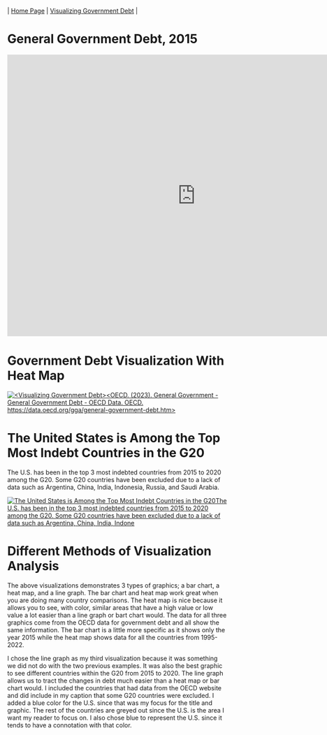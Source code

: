 | [Home Page](https://nataliah24.github.io/Hernandez-Berrios-Portfolio/) | [Visualizing Government Debt](datavisualization.md) | 
# General Government Debt, 2015
<iframe src="https://data.oecd.org/chart/7kig" width="860" height="645" style="border: 0" mozallowfullscreen="true" webkitallowfullscreen="true" allowfullscreen="true">OECD Chart: General government debt, Total, % of GDP, Annual, 2015</iframe>

# Government Debt Visualization With Heat Map
<div class='tableauPlaceholder' id='viz1706396552901' style='position: relative'><noscript><a href='#'><img alt='&lt;Visualizing Government Debt&gt;&lt;OECD. (2023). General Government - General Government Debt - OECD Data. OECD. https:&#47;&#47;data.oecd.org&#47;gga&#47;general-government-debt.htm&gt; 'src='https:&#47;&#47;public.tableau.com&#47;static&#47;images&#47;Vi&#47;VisualizingGovernmentDebt&#47;Sheet1&#47;1_rss.png' style='border: none' /></a></noscript><object class='tableauViz'  style='display:none;'><param name='host_url' value='https%3A%2F%2Fpublic.tableau.com%2F' /> <param name='embed_code_version' value='3' /> <param name='site_root' value='' /><param name='name' value='VisualizingGovernmentDebt&#47;Sheet1' /><param name='tabs' value='no' /><param name='toolbar' value='yes' /><param name='static_image' value='https:&#47;&#47;public.tableau.com&#47;static&#47;images&#47;Vi&#47;VisualizingGovernmentDebt&#47;Sheet1&#47;1.png' /> <param name='animate_transition' value='yes' /><param name='display_static_image' value='yes' /><param name='display_spinner' value='yes' /><param name='display_overlay' value='yes' /><param name='display_count' value='yes' /><param name='language' value='en-US' /></object></div><script type='text/javascript'>var divElement = document.getElementById('viz1706396552901');var vizElement = divElement.getElementsByTagName('object')[0];          vizElement.style.width='100%';vizElement.style.height=(divElement.offsetWidth*0.75)+'px';var scriptElement = document.createElement('script');                  scriptElement.src = 'https://public.tableau.com/javascripts/api/viz_v1.js';vizElement.parentNode.insertBefore(scriptElement, vizElement);</script>

# The United States is Among the Top Most Indebt Countries in the G20
The U.S. has been in the top 3 most indebted countries from 2015 to 2020 among the G20. Some G20 countries have been excluded due to a lack of data such as Argentina, China, India, Indonesia, Russia, and Saudi Arabia.

<div class='tableauPlaceholder' id='viz1706400563433' style='position: relative'><noscript><a href='#'><img alt='The United States is Among the Top Most Indebt Countries in the G20The U.S. has been in the top 3 most indebted countries from 2015 to 2020 among the G20. Some G20 countries have been excluded due to a lack of data such as Argentina, China, India, Indone 'src='https:&#47;&#47;public.tableau.com&#47;static&#47;images&#47;Th&#47;TheUSisAmongtheTopMostIndebtCountriesintheG20&#47;Sheet2&#47;1_rss.png' style='border: none' /></a></noscript><object class='tableauViz'  style='display:none;'><param name='host_url' value='https%3A%2F%2Fpublic.tableau.com%2F' /> <param name='embed_code_version' value='3' /> <param name='site_root' value='' /><param name='name' value='TheUSisAmongtheTopMostIndebtCountriesintheG20&#47;Sheet2' /><param name='tabs' value='no' /><param name='toolbar' value='yes' /><param name='static_image'value='https:&#47;&#47;public.tableau.com&#47;static&#47;images&#47;Th&#47;TheUSisAmongtheTopMostIndebtCountriesintheG20&#47;Sheet2&#47;1.png' /> <param name='animate_transition' value='yes' /><param name='display_static_image' value='yes' /><param name='display_spinner' value='yes' /<paramname='display_overlay' value='yes' /><param name='display_count' value='yes' /><param name='language' value='en-US' /></object></div><script type='text/javascript'>var divElement = document.getElementById('viz1706400563433');var vizElement = divElement.getElementsByTagName('object')[0];                    vizElement.style.width='100%';vizElement.style.height=(divElement.offsetWidth*0.75)+'px';var scriptElement = document.createElement('script');                    scriptElement.src = 'https://public.tableau.com/javascripts/api/viz_v1.js';vizElement.parentNode.insertBefore(scriptElement, vizElement);</script>

# Different Methods of Visualization Analysis

The above visualizations demonstrates 3 types of graphics; a bar chart, a heat map, and a line graph. The bar chart and heat map work great when you are doing many country comparisons. The heat map is nice because it allows you to see, with color, similar areas that have a high value or low value a lot easier than a line graph or bart chart would. The data for all three graphics come from the OECD data for government debt and all show the same information. The bar chart is a little more specific as it shows only the year 2015 while the heat map shows data for all the countries from 1995-2022. 

I chose the line graph as my third visualization because it was something we did not do with the two previous examples. It was also the best graphic to see different countries within the G20 from 2015 to 2020. The line graph allows us to tract the changes in debt much easier than a heat map or bar chart would. I included the countries that had data from the OECD website and did include in my caption that some G20 countries were excluded. I added a blue color for the U.S. since that was my focus for the title and graphic. The rest of the countries are greyed out since the U.S. is the area I want my reader to focus on. I also chose blue to represent the U.S. since it tends to have a connotation with that color. 













